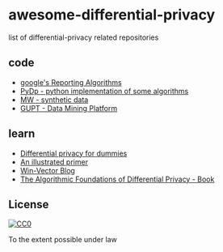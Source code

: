 # awesome-differential-privacy
list of differential-privacy related repositories

## code
- [google's Reporting Algorithms](https://github.com/google/rappor)
- [PyDp - python implementation of some algorithms](https://github.com/menisadi/pydp)
- [MW - synthetic data](https://github.com/mrtzh/PrivateMultiplicativeWeights.jl)
- [GUPT - Data Mining Platform](https://github.com/prashmohan/GUPT)

## learn
- [Differential privacy for dummies](https://github.com/frankmcsherry/blog/blob/master/posts/2016-02-03.md)
- [An illustrated primer](https://github.com/frankmcsherry/blog/blob/master/posts/2016-02-06.md)
- [Win-Vector Blog](http://www.win-vector.com/blog/2015/11/our-differential-privacy-mini-series/)
- [The Algorithmic Foundations of Differential Privacy - Book](https://www.cis.upenn.edu/~aaroth/Papers/privacybook.pdf)

## License

[![CC0](http://mirrors.creativecommons.org/presskit/buttons/88x31/svg/cc-zero.svg)](https://creativecommons.org/publicdomain/zero/1.0/)

To the extent possible under law
